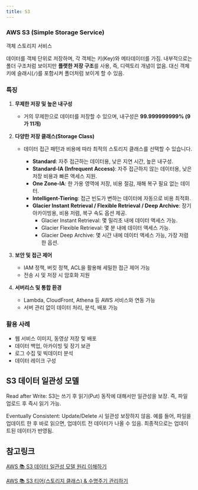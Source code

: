```yaml
---
title: S3
---
```

### AWS S3 (Simple Storage Service)

객체 스토리지 서비스

데이터를 객체 단위로 저장하며, 각 객체는 키(Key)와 메타데이터를 가짐. 내부적으로는 폴더 구조처럼 보이지만 **플랫한 저장 구조**를 사용, 즉, 디렉토리 개념이 없음. 대신 객체 키에 슬래시(`/`)를 포함시켜 폴더처럼 보이게 할 수 있음.


### 특징

1. **무제한 저장 및 높은 내구성**

   * 거의 무제한으로 데이터를 저장할 수 있으며, 내구성은 **99.999999999% (9가 11개)**

2. **다양한 저장 클래스(Storage Class)**

   * 데이터 접근 패턴과 비용에 따라 최적의 스토리지 클래스를 선택할 수 있습니다.

     * **Standard**: 자주 접근하는 데이터용, 낮은 지연 시간, 높은 내구성.
     * **Standard-IA (Infrequent Access)**: 자주 접근하지 않는 데이터용, 낮은 저장 비용과 빠른 액세스 지원.
     * **One Zone-IA**: 한 가용 영역에 저장, 비용 절감, 재해 복구 필요 없는 데이터.
     * **Intelligent-Tiering**: 접근 빈도가 변하는 데이터에 자동으로 비용 최적화.
     * **Glacier Instant Retrieval / Flexible Retrieval / Deep Archive**: 장기 아카이빙용, 비용 저렴, 복구 속도 옵션 제공.
        - Glacier Instant Retrieval: 몇 밀리초 내에 데이터 액세스 가능.
        - Glacier Flexible Retrieval: 몇 분 내에 데이터 액세스 가능.    
        - Glacier Deep Archive: 몇 시간 내에 데이터 액세스 가능, 가장 저렴한 옵션.

3. **보안 및 접근 제어**

   * IAM 정책, 버킷 정책, ACL을 활용해 세밀한 접근 제어 가능
   * 전송 시 및 저장 시 암호화 지원

4. **서버리스 및 통합 환경**

   * Lambda, CloudFront, Athena 등 AWS 서비스와 연동 가능
   * 서버 관리 없이 데이터 처리, 분석, 배포 가능

### 활용 사례

* 웹 서비스 이미지, 동영상 저장 및 배포
* 데이터 백업, 아카이빙 및 장기 보관
* 로그 수집 및 빅데이터 분석
* 데이터 레이크 구성

## S3 데이터 일관성 모델
Read after Write: S3는 쓰기 후 읽기(Put) 동작에 대해서만 일관성을 보장. 즉, 파일 업로드 후 즉시 읽기 가능.

Eventually Consistent: Update/Delete 시 일관성 보장하지 않음. 예를 들어, 파일을 업데이트 한 후 바로 읽으면, 업데이트 전 데이터가 나올 수 있음. 최종적으로는 업데이트된 데이터가 반영됨.

## 참고링크
[AWS 📚 S3 데이터 일관성 모델 원리 이해하기](https://inpa.tistory.com/entry/AWS-📚-S3-데이터-일관성-모델-원리-이해하기)

[AWS 📚 S3 티어(스토리지 클래스) & 수명주기 관리하기](https://inpa.tistory.com/entry/AWS-📚-S3-티어스토리지-클래스-수명주기-관리하기)